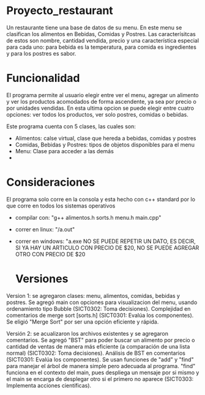 # Proyecto_restaurant
Un restaurante tiene una base de datos de su menu. En este menu se clasifican los alimentos en Bebidas, Comidas y Postres. Las caracterísitcas de estos son nombre, cantidad vendida, precio y una característica especial para cada uno: para bebida es la temperatura, para comida es ingredientes y para los postres es sabor.

# Funcionalidad
El programa permite al usuario elegir entre ver el menu, agregar un alimento y ver los productos acomodados de forma ascendente, ya sea por precio o por unidades vendidas. En esta ultima opcion se puede elegir entre cuatro opciones: ver todos los productos, ver solo postres, comidas o bebidas.

Este programa cuenta con 5 clases, las cuales son:
- Alimentos: calse virtual, clase que hereda a bebidas, comidas y postres
- Comidas, Bebidas y Postres: tipos de objetos disponibles para el menu
- Menu: Clase para acceder a las demás
- 
# Consideraciones
El programa solo corre en la consola y esta hecho con c++ standard por lo que corre en todos los sistemas operativos
- compilar con: "g++ alimentos.h sorts.h menu.h main.cpp"
- correr en linux: "/a.out"
- correr en windows: "a.exe
NO SE PUEDE REPETIR UN DATO, ES DECIR, SI YA HAY UN ARTICULO CON PRECIO DE $20, NO SE PUEDE AGREGAR OTRO CON PRECIO DE $20

  # Versiones
Version 1: se agregaron clases: menu, alimentos, comidas, bebidas y postres. Se agregó main con opciones para visualizacion del menu, usando ordenamiento tipo Bubble (SICT0302: Toma decisiones). Complejidad en comentarios de merge sort [sorts.h] (SICT0301: Evalúa los componentes). Se eligió "Merge Sort" por ser una opción eficiente y rápida.

Versión 2: se acualizaron los archivos existentes y se agregaron comentarios. Se agregó "BST" para poder buscar un alimento por precio o cantidad de ventas de manera más eficiente (a comparación de una lista normal) (SICT0302: Toma decisiones). Análisis de BST en comentarios (SICT0301: Evalúa los componentes). Se usan funciones de "add" y "find" para manejar el árbol de manera simple pero adecuada al programa. "find" funciona en el contexto del main, pues despliega un mensaje por si mismo y el main se encarga de desplegar otro si el primero no aparece (SICT0303: Implementa acciones científicas).
